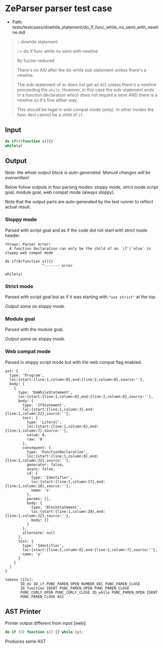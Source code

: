 # ZeParser parser test case

- Path: tests/testcases/dowhile_statement/do_if_func_while_no_semi_with_newline.md

> :: dowhile statement
>
> ::> do if func while no semi with newline
>
> By fuzzer reduced
>
> There's no ASI after the do-while sub statement unless there's a newline.
>
> The sub-statement of `do` does not get an `ASI` unless there's a newline preceeding the `while`. However, in this case the sub-statement ends in a function declaration which does not require a semi AND there is a newline so it's fine either way.
>
> This should be legal in web compat mode (only). In other modes the func decl cannot be a child of `if`.


## Input

`````js
do if(8)function s(){}
while(y)
`````

## Output

_Note: the whole output block is auto-generated. Manual changes will be overwritten!_

Below follow outputs in four parsing modes: sloppy mode, strict mode script goal, module goal, web compat mode (always sloppy).

Note that the output parts are auto-generated by the test runner to reflect actual result.

### Sloppy mode

Parsed with script goal and as if the code did not start with strict mode header.

`````
throws: Parser error!
  A function declaration can only be the child of an `if`/`else` in sloppy web compat mode

do if(8)function s(){}
                 ^------- error

while(y)
`````

### Strict mode

Parsed with script goal but as if it was starting with `"use strict"` at the top.

_Output same as sloppy mode._

### Module goal

Parsed with the module goal.

_Output same as sloppy mode._

### Web compat mode

Parsed in sloppy script mode but with the web compat flag enabled.

`````
ast: {
  type: 'Program',
  loc:{start:{line:1,column:0},end:{line:2,column:8},source:''},
  body: [
    {
      type: 'DoWhileStatement',
      loc:{start:{line:1,column:0},end:{line:2,column:8},source:''},
      body: {
        type: 'IfStatement',
        loc:{start:{line:1,column:3},end:{line:1,column:22},source:''},
        test: {
          type: 'Literal',
          loc:{start:{line:1,column:6},end:{line:1,column:7},source:''},
          value: 8,
          raw: '8'
        },
        consequent: {
          type: 'FunctionDeclaration',
          loc:{start:{line:1,column:8},end:{line:1,column:22},source:''},
          generator: false,
          async: false,
          id: {
            type: 'Identifier',
            loc:{start:{line:1,column:17},end:{line:1,column:18},source:''},
            name: 's'
          },
          params: [],
          body: {
            type: 'BlockStatement',
            loc:{start:{line:1,column:20},end:{line:1,column:22},source:''},
            body: []
          }
        },
        alternate: null
      },
      test: {
        type: 'Identifier',
        loc:{start:{line:2,column:6},end:{line:2,column:7},source:''},
        name: 'y'
      }
    }
  ]
}

tokens (17x):
       ID_do ID_if PUNC_PAREN_OPEN NUMBER_DEC PUNC_PAREN_CLOSE
       ID_function IDENT PUNC_PAREN_OPEN PUNC_PAREN_CLOSE
       PUNC_CURLY_OPEN PUNC_CURLY_CLOSE ID_while PUNC_PAREN_OPEN IDENT
       PUNC_PAREN_CLOSE ASI
`````


## AST Printer

Printer output different from input [web]:

````js
do if (8) function s() {} while (y);
````

Produces same AST
